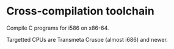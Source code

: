 # Cross-compilation toolchain

Compile C programs for i586 on x86-64.

Targetted CPUs are Transmeta Crusoe (almost i686) and newer.
